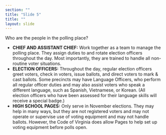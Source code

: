 ```yaml
---
section: ""
title: "Slide 5"
title: ""
layout: slide
---
```


Who are the people in the polling place?

- **CHIEF AND ASSISTANT CHIEF:** Work together as a team to manage the polling place. They assign duties to and rotate election officers throughout the day. Most importantly, they are trained to handle all non-routine voter situations.
- **ELECTION OFFICERS:** Throughout the day, regular election officers greet voters, check in voters, issue ballots, and direct voters to mark & cast ballots. Some precincts may have Language Officers, who perform all regular officer duties and may also assist voters who speak a different language, such as Spanish, Vietnamese, or Korean. (All election officers who have been assessed for their language skills will receive a special badge.)
- **HIGH SCHOOL PAGES:** Only serve in November elections. They may help in many ways, but they are not registered voters and may not operate or supervise use of voting equipment and may not handle ballots. However, the Code of Virginia does allow Pages to help set up voting equipment before polls open.

